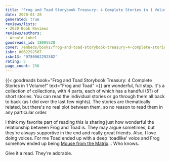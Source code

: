 ```yaml
---
title: 'Frog and Toad Storybook Treasury: 4 Complete Stories in 1 Volume!'
date: 2020-01-28
generated: true
reviews/lists:
- 2020 Book Reviews
reviews/authors:
- Arnold Lobel
goodreads_id: 18085528
cover: /embeds/books/frog-and-toad-storybook-treasury-4-complete-stories-in-1-volume.jpg
isbn: 0062292587
isbn13: '9780062292582'
rating: 5
page_count: 256
---
```

{{< goodreads book="Frog and Toad Storybook Treasury: 4 Complete Stories in 1 Volume!" text="Frog and Toad" >}} are wonderful, full stop. It's a collection of collections, with 4 parts, each of which has a handful (5?) of short stories. You can read the individual stories or go through them all back to back (as I did over the last few nights). The stories are thematically related, but there's no real plot between them, so no reason to read them in any particular order.  

I think my favorite part of reading this is sharing just how wonderful the relationship between Frog and Toad is. They may argue sometimes, but they're always supportive in the end and really great friends. Also, I love doing voices. For me Toad ended up with a deep 'toadlike' voice and Frog somehow ended up being [Mouse from the Matrix](https://www.imdb.com/title/tt0133093/characters/nm0233391)... Who knows.  

<!--more-->

Give it a read. They're adorable.